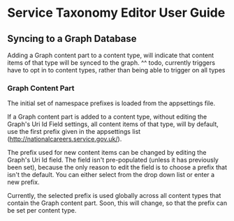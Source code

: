 # Service Taxonomy Editor User Guide

## Syncing to a Graph Database

Adding a Graph content part to a content type, will indicate that content items of that type will be synced to the graph.
^^ todo, currently triggers have to opt in to content types, rather than being able to trigger on all types

### Graph Content Part

The initial set of namespace prefixes is loaded from the appsettings file.

If a Graph content part is added to a content type, without editing the Graph's Uri Id Field settings, all content items of that type, will by default, use the first prefix given in the appsettings list (http://nationalcareers.service.gov.uk/).

The prefix used for new content items can be changed by editing the Graph's Uri Id field. The field isn't pre-populated (unless it has previously been set), because the only reason to edit the field is to choose a prefix that isn't the default. You can either select from the drop down list or enter a new prefix.

Currently, the selected prefix is used globally across all content types that contain the Graph content part. Soon, this will change, so that the prefix can be set per content type.
